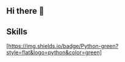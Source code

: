 ## Hi there 👋


## Skills
[https://img.shields.io/badge/Python-green?style=flat&logo=python&color=green]
